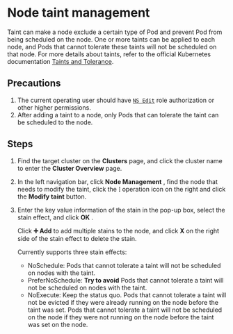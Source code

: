 # Node taint management

Taint can make a node exclude a certain type of Pod and prevent Pod from being scheduled on the node.
One or more taints can be applied to each node, and Pods that cannot tolerate these taints will not be scheduled on that node.
For more details about taints, refer to the official Kubernetes documentation [Taints and Tolerance](https://kubernetes.io/docs/concepts/scheduling-eviction/taint-and-toleration/).

## Precautions

1. The current operating user should have [`NS Edit`](../permissions/permission-brief.md) role authorization or other higher permissions.
2. After adding a taint to a node, only Pods that can tolerate the taint can be scheduled to the node. <!--For how to set tolerance for Pod, refer to -->

## Steps

1. Find the target cluster on the __Clusters__ page, and click the cluster name to enter the __Cluster Overview__ page.

    

2. In the left navigation bar, click __Node Management__ , find the node that needs to modify the taint, click the __ⵗ__ operation icon on the right and click the __Modify taint__ button.

    

3. Enter the key value information of the stain in the pop-up box, select the stain effect, and click __OK__ .

    Click __➕ Add__ to add multiple stains to the node, and click __X__ on the right side of the stain effect to delete the stain.

    Currently supports three stain effects:

    - NoSchedule: Pods that cannot tolerate a taint will not be scheduled on nodes with the taint.
    - PreferNoSchedule: **Try to avoid** Pods that cannot tolerate a taint will not be scheduled on nodes with the taint.
    - NoExecute: Keep the status quo. Pods that cannot tolerate a taint will not be evicted if they were already running on the node before the taint was set. Pods that cannot tolerate a taint will not be scheduled on the node if they were not running on the node before the taint was set on the node.

        